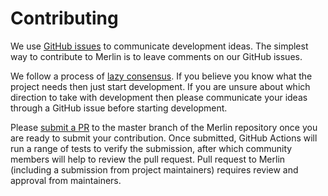 # Contributing

We use [GitHub issues](https://github.com/gojek/merlin/issues) to communicate development ideas. The simplest way to contribute to Merlin is to leave comments on our GitHub issues.

We follow a process of [lazy consensus](http://community.apache.org/committers/lazyConsensus.html). If you believe you know what the project needs then just start development. If you are unsure about which direction to take with development then please communicate your ideas through a GitHub issue before starting development.

Please [submit a PR](https://github.com/gojek/merlin/pulls) to the master branch of the Merlin repository once you are ready to submit your contribution. Once submitted, GitHub Actions will run a range of tests to verify the submission, after which community members will help to review the pull request. Pull request to Merlin (including a submission from project maintainers) requires review and approval from maintainers.
